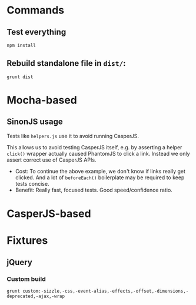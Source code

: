 # Commands

## Test everything

    npm install

## Rebuild standalone file in `dist/`:

    grunt dist

# Mocha-based

## SinonJS usage

Tests like `helpers.js` use it to avoid running CasperJS.

This allows us to avoid testing CasperJS itself, e.g. by asserting a helper `click()` wrapper actually caused PhantomJS to click a link. Instead we only assert correct use of CasperJS APIs.

* Cost: To continue the above example, we don't know if links really get clicked. And a lot of `beforeEach()` boilerplate may be required to keep tests concise.
* Benefit: Really fast, focused tests. Good speed/confidence ratio.

# CasperJS-based

# Fixtures

## jQuery

### Custom build

    grunt custom:-sizzle,-css,-event-alias,-effects,-offset,-dimensions,-deprecated,-ajax,-wrap


